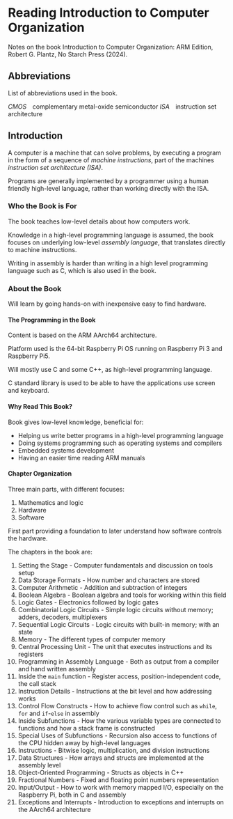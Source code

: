 # Reading Introduction to Computer Organization

Notes on the book Introduction to Computer Organization: ARM Edition, Robert G. Plantz, No Starch Press (2024).

## Abbreviations

List of abbreviations used in the book.

*CMOS*&#x2003;complementary metal-oxide semiconductor
*ISA*&#x2003;instruction set architecture  

## Introduction

A computer is a machine that can solve problems, by executing a program in the form of a sequence of *machine instructions*, part of the machines *instruction set architecture (ISA)*.

Programs are generally implemented by a programmer using a human friendly high-level language, rather than working directly with the ISA.

### Who the Book is For

The book teaches low-level details about how computers work.

Knowledge in a high-level programming language is assumed, the book focuses on underlying low-level *assembly language*, that translates directly to machine instructions.

Writing in assembly is harder than writing in a high level programming language such as C, which is also used in the book.

### About the Book

Will learn by going hands-on with inexpensive easy to find hardware.

#### The Programming in the Book

Content is based on the ARM AArch64 architecture.

Platform used is the 64-bit Raspberry Pi OS running on Raspberry Pi 3 and Raspberry Pi5.

Will mostly use C and some C++, as high-level programming language.

C standard library is used to be able to have the applications use screen and keyboard.

#### Why Read This Book?

Book gives low-level knowledge, beneficial for:

- Helping us write better programs in a high-level programming language
- Doing systems programming such as operating systems and compilers
- Embedded systems development
- Having an easier time reading ARM manuals

#### Chapter Organization

Three main parts, with different focuses:

1. Mathematics and logic
2. Hardware
3. Software

First part providing a foundation to later understand how software controls the hardware.

The chapters in the book are:

1. Setting the Stage - Computer fundamentals and discussion on tools setup
2. Data Storage Formats - How number and characters are stored
3. Computer Arithmetic - Addition and subtraction of integers
4. Boolean Algebra - Boolean algebra and tools for working within this field
5. Logic Gates - Electronics followed by logic gates
6. Combinatorial Logic Circuits - Simple logic circuits without memory; adders, decoders, multiplexers
7. Sequential Logic Circuits - Logic circuits with built-in memory; with an state
8. Memory - The different types of computer memory
9. Central Processing Unit - The unit that executes instructions and its registers
10. Programming in Assembly Language - Both as output from a compiler and hand written assembly
11. Inside the `main` function - Register access, position-independent code, the call stack
12. Instruction Details - Instructions at the bit level and how addressing works
13. Control Flow Constructs - How to achieve flow control such as `while`, `for` and `if`-`else` in assembly
14. Inside Subfunctions - How the various variable types are connected to functions and how a stack frame is constructed
15. Special Uses of Subfunctions - Recursion also access to functions of the CPU hidden away by high-level languages
16. Instructions - Bitwise logic, multiplication, and division instructions
17. Data Structures - How arrays and structs are implemented at the assembly level
18. Object-Oriented Programming - Structs as objects in C++
19. Fractional Numbers - Fixed and floating point numbers representation
20. Input/Output - How to work with memory mapped I/O, especially on the Raspberry Pi, both in C and assembly
21. Exceptions and Interrupts - Introduction to exceptions and interrupts on the AArch64 architecture
